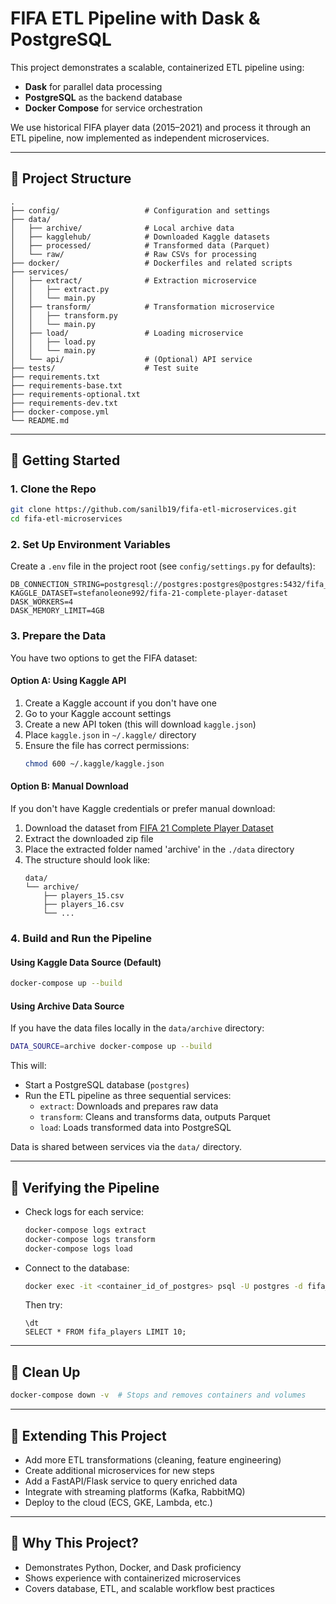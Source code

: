 # FIFA ETL Pipeline with Dask & PostgreSQL

This project demonstrates a scalable, containerized ETL pipeline using:
- **Dask** for parallel data processing
- **PostgreSQL** as the backend database
- **Docker Compose** for service orchestration

We use historical FIFA player data (2015–2021) and process it through an ETL pipeline, now implemented as independent microservices.

---

## 📁 Project Structure

```
.
├── config/                   # Configuration and settings
├── data/
│   ├── archive/              # Local archive data
│   ├── kagglehub/            # Downloaded Kaggle datasets
│   ├── processed/            # Transformed data (Parquet)
│   └── raw/                  # Raw CSVs for processing
├── docker/                   # Dockerfiles and related scripts
├── services/
│   ├── extract/              # Extraction microservice
│   │   ├── extract.py
│   │   └── main.py
│   ├── transform/            # Transformation microservice
│   │   ├── transform.py
│   │   └── main.py
│   ├── load/                 # Loading microservice
│   │   ├── load.py
│   │   └── main.py
│   └── api/                  # (Optional) API service
├── tests/                    # Test suite
├── requirements.txt
├── requirements-base.txt
├── requirements-optional.txt
├── requirements-dev.txt
├── docker-compose.yml
└── README.md
```

---

## 🚀 Getting Started

### 1. Clone the Repo

```sh
git clone https://github.com/sanilb19/fifa-etl-microservices.git
cd fifa-etl-microservices
```

### 2. Set Up Environment Variables

Create a `.env` file in the project root (see `config/settings.py` for defaults):

```
DB_CONNECTION_STRING=postgresql://postgres:postgres@postgres:5432/fifa_db
KAGGLE_DATASET=stefanoleone992/fifa-21-complete-player-dataset
DASK_WORKERS=4
DASK_MEMORY_LIMIT=4GB
```

### 3. Prepare the Data

You have two options to get the FIFA dataset:

#### Option A: Using Kaggle API
1. Create a Kaggle account if you don't have one
2. Go to your Kaggle account settings
3. Create a new API token (this will download `kaggle.json`)
4. Place `kaggle.json` in `~/.kaggle/` directory
5. Ensure the file has correct permissions:
   ```sh
   chmod 600 ~/.kaggle/kaggle.json
   ```

#### Option B: Manual Download
If you don't have Kaggle credentials or prefer manual download:
1. Download the dataset from [FIFA 21 Complete Player Dataset](https://www.kaggle.com/datasets/stefanoleone992/fifa-21-complete-player-dataset/data)
2. Extract the downloaded zip file
3. Place the extracted folder named 'archive' in the `./data` directory
4. The structure should look like:
   ```
   data/
   └── archive/
       ├── players_15.csv
       ├── players_16.csv
       └── ...
   ```

### 4. Build and Run the Pipeline

#### Using Kaggle Data Source (Default)

```sh
docker-compose up --build
```

#### Using Archive Data Source

If you have the data files locally in the `data/archive` directory:

```sh
DATA_SOURCE=archive docker-compose up --build
```

This will:
- Start a PostgreSQL database (`postgres`)
- Run the ETL pipeline as three sequential services:
  - `extract`: Downloads and prepares raw data
  - `transform`: Cleans and transforms data, outputs Parquet
  - `load`: Loads transformed data into PostgreSQL

Data is shared between services via the `data/` directory.

---

## 🧪 Verifying the Pipeline

- Check logs for each service:
  ```sh
  docker-compose logs extract
  docker-compose logs transform
  docker-compose logs load
  ```
- Connect to the database:
  ```sh
  docker exec -it <container_id_of_postgres> psql -U postgres -d fifa_db
  ```
  Then try:
  ```
  \dt
  SELECT * FROM fifa_players LIMIT 10;
  ```

---

## 🧼 Clean Up

```sh
docker-compose down -v  # Stops and removes containers and volumes
```

---

## 🧠 Extending This Project

- Add more ETL transformations (cleaning, feature engineering)
- Create additional microservices for new steps
- Add a FastAPI/Flask service to query enriched data
- Integrate with streaming platforms (Kafka, RabbitMQ)
- Deploy to the cloud (ECS, GKE, Lambda, etc.)

---

## 🤝 Why This Project?

- Demonstrates Python, Docker, and Dask proficiency
- Shows experience with containerized microservices
- Covers database, ETL, and scalable workflow best practices

